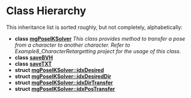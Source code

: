 
# Class Hierarchy

This inheritance list is sorted roughly, but not completely, alphabetically:


* **class** [**mgPoseIKSolver**](classmg_pose_i_k_solver.md) _This class provides method to transfer a pose from a character to another character. Refer to Example8\_CharacterRetargetting project for the usage of this class._ 
* **class** [**saveBVH**](classsave_b_v_h.md) 
* **class** [**saveTXT**](classsave_t_x_t.md) 
* **struct** [**mgPoseIKSolver::idxDesired**](structmg_pose_i_k_solver_1_1idx_desired.md) 
* **struct** [**mgPoseIKSolver::idxDesiredDir**](structmg_pose_i_k_solver_1_1idx_desired_dir.md) 
* **struct** [**mgPoseIKSolver::idxDirTransfer**](structmg_pose_i_k_solver_1_1idx_dir_transfer.md) 
* **struct** [**mgPoseIKSolver::idxPosTransfer**](structmg_pose_i_k_solver_1_1idx_pos_transfer.md) 

